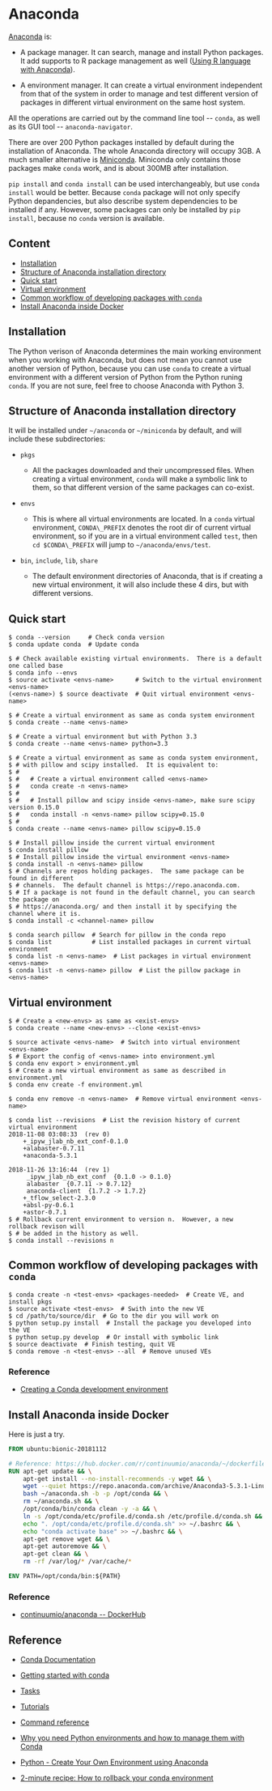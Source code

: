 # Anaconda #

[Anaconda](https://docs.anaconda.com/anaconda/) is:

- A package manager.  It can search, manage and install Python
  packages.  It add supports to R package management as well ([Using R
  language with
  Anaconda](https://docs.anaconda.com/anaconda/user-guide/tasks/use-r-language/)).

- A environment manager.  It can create a virtual environment
  independent from that of the system in order to manage and test
  different version of packages in different virtual environment on
  the same host system.

All the operations are carried out by the command line tool --
`conda`, as well as its GUI tool -- `anaconda-navigator`.

There are over 200 Python packages installed by default during the
installation of Anaconda.  The whole Anaconda directory will occupy
3GB.  A much smaller alternative is
[Miniconda](https://conda.io/miniconda.html).  Miniconda only contains
those packages make `conda` work, and is about 300MB after
installation.

`pip install` and `conda install` can be used interchangeably, but use
`conda install` would be better.  Because `conda` package will not
only specify Python depandencies, but also describe system
dependencies to be installed if any.  However, some packages can only
be installed by `pip install`, because no `conda` version is
available.


## Content ##

* [Installation](#installation)
* [Structure of Anaconda installation directory](#structure-of-anaconda-installation-directory)
* [Quick start](#quick-start)
* [Virtual environment](#virtual-environment)
* [Common workflow of developing packages with `conda`](#common-workflow-of-developing-packages-with-conda)
* [Install Anaconda inside Docker](#install-anaconda-inside-docker)


## Installation ##

The Python verison of Anaconda determines the main working environment
when you working with Anaconda, but does not mean you cannot use
another version of Python, because you can use `conda` to create a
virtual environment with a different version of Python from the Python
runing `conda`.  If you are not sure, feel free to choose Anaconda
with Python 3.


## Structure of Anaconda installation directory ##

It will be installed under `~/anaconda` or `~/miniconda` by default,
and will include these subdirectories:

+ `pkgs`
  - All the packages downloaded and their uncompressed files.  When
    creating a virtual environment, `conda` will make a symbolic link
    to them, so that different version of the same packages can
    co-exist.

+ `envs`
  - This is where all virtual environments are located.  In a `conda`
    virtual environment, `CONDA\_PREFIX` denotes the root dir of
    current virtual environment, so if you are in a virtual
    environment called `test`, then `cd $CONDA\_PREFIX` will jump to
    `~/anaconda/envs/test`.

+ `bin`, `include`, `lib`, `share`
  - The default environment directories of Anaconda, that is if
    creating a new virtual environment, it will also include these 4
    dirs, but with different versions.


## Quick start ##

```console
$ conda --version     # Check conda version
$ conda update conda  # Update conda

$ # Check available existing virtual environments.  There is a default one called base
$ conda info --envs
$ source activate <envs-name>      # Switch to the virtual environment <envs-name>
(<envs-name>) $ source deactivate  # Quit virtual environment <envs-name>

$ # Create a virtual environment as same as conda system environment
$ conda create --name <envs-name>

$ # Create a virtual environment but with Python 3.3
$ conda create --name <envs-name> python=3.3

$ # Create a virtual environment as same as conda system environment,
$ # with pillow and scipy installed.  It is equivalent to:
$ # 
$ #   # Create a virtual environment called <envs-name>
$ #   conda create -n <envs-name>
$ # 
$ #   # Install pillow and scipy inside <envs-name>, make sure scipy version 0.15.0
$ #   conda install -n <envs-name> pillow scipy=0.15.0
$ #
$ conda create --name <envs-name> pillow scipy=0.15.0

$ # Install pillow inside the current virtual environment
$ conda install pillow
$ # Install pillow inside the virtual environment <envs-name>
$ conda install -n <envs-name> pillow
$ # Channels are repos holding packages.  The same package can be found in different 
$ # channels.  The default channel is https://repo.anaconda.com.
$ # If a package is not found in the default channel, you can search the package on 
$ # https://anaconda.org/ and then install it by specifying the channel where it is.
$ conda install -c <channel-name> pillow

$ conda search pillow  # Search for pillow in the conda repo
$ conda list           # List installed packages in current virtual environment
$ conda list -n <envs-name>  # List packages in virtual environment <envs-name>
$ conda list -n <envs-name> pillow  # List the pillow package in <envs-name>
```


## Virtual environment ##

```console
$ # Create a <new-envs> as same as <exist-envs>
$ conda create --name <new-envs> --clone <exist-envs>

$ source activate <envs-name>  # Switch into virtual environment <envs-name>
$ # Export the config of <envs-name> into environment.yml
$ conda env export > environment.yml
$ # Create a new virtual environment as same as described in environment.yml
$ conda env create -f environment.yml

$ conda env remove -n <envs-name>  # Remove virtual environment <envs-name>

$ conda list --revisions  # List the revision history of current virtual environment
2018-11-08 03:08:33  (rev 0)
    +_ipyw_jlab_nb_ext_conf-0.1.0
    +alabaster-0.7.11
    +anaconda-5.3.1

2018-11-26 13:16:44  (rev 1)
     _ipyw_jlab_nb_ext_conf  {0.1.0 -> 0.1.0}
     alabaster  {0.7.11 -> 0.7.12}
     anaconda-client  {1.7.2 -> 1.7.2}
    +_tflow_select-2.3.0
    +absl-py-0.6.1
    +astor-0.7.1
$ # Rollback current environment to version n.  However, a new rollback revison will
$ # be added in the history as well.
$ conda install --revisions n
```

## Common workflow of developing packages with `conda` ##

```console
$ conda create -n <test-envs> <packages-needed>  # Create VE, and install pkgs
$ source activate <test-envs>  # Swith into the new VE
$ cd /path/to/source/dir  # Go to the dir you will work on
$ python setup.py install  # Install the package you developed into the VE
$ python setup.py develop  # Or install with symbolic link
$ source deactivate  # Finish testing, quit VE
$ conda remove -n <test-envs> --all  # Remove unused VEs
```


### Reference ###

- [Creating a Conda development environment](https://quantecon.org/wiki-py-conda-dev-env)



## Install Anaconda inside Docker ##

Here is just a try.

```dockerfile
FROM ubuntu:bionic-20181112

# Reference: https://hub.docker.com/r/continuumio/anaconda/~/dockerfile/
RUN apt-get update && \
    apt-get install --no-install-recommends -y wget && \
    wget --quiet https://repo.anaconda.com/archive/Anaconda3-5.3.1-Linux-x86_64.sh -O ~/anaconda.sh && \
    bash ~/anaconda.sh -b -p /opt/conda && \
    rm ~/anaconda.sh && \
    /opt/conda/bin/conda clean -y -a && \
    ln -s /opt/conda/etc/profile.d/conda.sh /etc/profile.d/conda.sh && \
    echo ". /opt/conda/etc/profile.d/conda.sh" >> ~/.bashrc && \
    echo "conda activate base" >> ~/.bashrc && \
    apt-get remove wget && \
    apt-get autoremove && \
    apt-get clean && \
    rm -rf /var/log/* /var/cache/*

ENV PATH=/opt/conda/bin:${PATH}
```

### Reference ###

- [continuumio/anaconda -- DockerHub](https://hub.docker.com/r/continuumio/anaconda/~/dockerfile/)


## Reference ##

- [Conda Documentation](https://conda.io/docs/)
- [Getting started with conda](https://conda.io/docs/user-guide/getting-started.html)
- [Tasks](https://conda.io/docs/user-guide/tasks/index.html)
- [Tutorials](https://conda.io/docs/user-guide/tutorials/)
- [Command reference](https://conda.io/docs/commands.html)

- [Why you need Python environments and how to manage them with Conda](https://medium.freecodecamp.org/why-you-need-python-environments-and-how-to-manage-them-with-conda-85f155f4353c)
- [Python - Create Your Own Environment using Anaconda](https://wikis.nyu.edu/display/ADRC/Python+-+Create+Your+Own+Environment+using+Anaconda)
- [2-minute recipe: How to rollback your conda environment](https://hackernoon.com/2-minute-recipe-how-to-rollback-your-conda-environment-8521208f9a6c)

